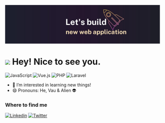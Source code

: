 <img src="https://github.com/Ahmed-Munna/Ahmed-Munna/blob/main/1686846826563.jpeg">
<h1><img src="https://emojis.slackmojis.com/emojis/images/1531849430/4246/blob-sunglasses.gif?1531849430" width="30"/> Hey! Nice to see you.</h1>

![JavaScript](https://img.shields.io/badge/JavaScript-F7DF1E?style=flat-square&logo=javascript&logoColor=black)
![Vue.js](https://img.shields.io/badge/Vue.js-35495E?style=flat-square&logo=vue.js&logoColor=4FC08D)
![PHP](https://img.shields.io/badge/PHP-777BB4?style=flat-square&logo=php&logoColor=white)
![Laravel](https://img.shields.io/badge/Laravel-FF2D20?style=flat-square&logo=laravel&logoColor=white)

- 👀 I’m interested in learning new things!
- 😄 Pronouns: He, Vau & Alien 👽

### Where to find me

[![Linkedin](https://img.shields.io/badge/LinkedIn-0077B5?style=flat-square&logo=linkedin&logoColor=white)](https://www.linkedin.com/in/ahmed-munna-360112200/) 
[![Twitter](https://img.shields.io/badge/Twitter-1DA1F2?style=flat-square&logo=twitter&logoColor=white)](https://twitter.com/AhmedMunna_)
